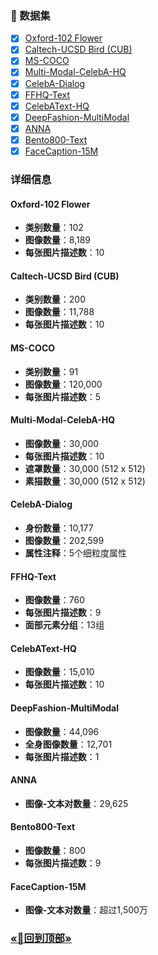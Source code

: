 ### 🧸 数据集

- [x] [Oxford-102 Flower](#oxford-102-flower)
- [x] [Caltech-UCSD Bird (CUB)](#caltech-ucsd-bird)
- [x] [MS-COCO](#ms-coco)
- [x] [Multi-Modal-CelebA-HQ](#multi-modal-celeba-hq)
- [x] [CelebA-Dialog](#celebA-dialog)
- [x] [FFHQ-Text](#ffhq-text)
- [x] [CelebAText-HQ](#celebatext-hq)
- [x] [DeepFashion-MultiModal](#deepfashion-multimodal)
- [x] [ANNA](#anna)
- [x] [Bento800-Text](#bento800-text)
- [x] [FaceCaption-15M](#facecaption-15m)

### 详细信息

#### <span id="oxford-102-flower">Oxford-102 Flower</span>
- **类别数量**：102
- **图像数量**：8,189
- **每张图片描述数**：10

#### <span id="caltech-ucsd-bird">Caltech-UCSD Bird (CUB)</span>
- **类别数量**：200
- **图像数量**：11,788
- **每张图片描述数**：10

#### <span id="ms-coco">MS-COCO</span>
- **类别数量**：91
- **图像数量**：120,000
- **每张图片描述数**：5

#### <span id="multi-modal-celeba-hq">Multi-Modal-CelebA-HQ</span>
- **图像数量**：30,000
- **每张图片描述数**：10
- **遮罩数量**：30,000 (512 x 512)
- **素描数量**：30,000 (512 x 512)

#### <span id="celebA-dialog">CelebA-Dialog</span>
- **身份数量**：10,177
- **图像数量**：202,599
- **属性注释**：5个细粒度属性

#### <span id="ffhq-text">FFHQ-Text</span>
- **图像数量**：760
- **每张图片描述数**：9
- **面部元素分组**：13组

#### <span id="celebatext-hq">CelebAText-HQ</span>
- **图像数量**：15,010
- **每张图片描述数**：10

#### <span id="deepfashion-multimodal">DeepFashion-MultiModal</span>
- **图像数量**：44,096
- **全身图像数量**：12,701
- **每张图片描述数**：1

#### <span id="anna">ANNA</span>
- **图像-文本对数量**：29,625

#### <span id="bento800-text">Bento800-Text</span>
- **图像数量**：800
- **每张图片描述数**：9

#### <span id="facecaption-15m">FaceCaption-15M</span>
- **图像-文本对数量**：超过1,500万

### [«🎯回到顶部»](#) 

